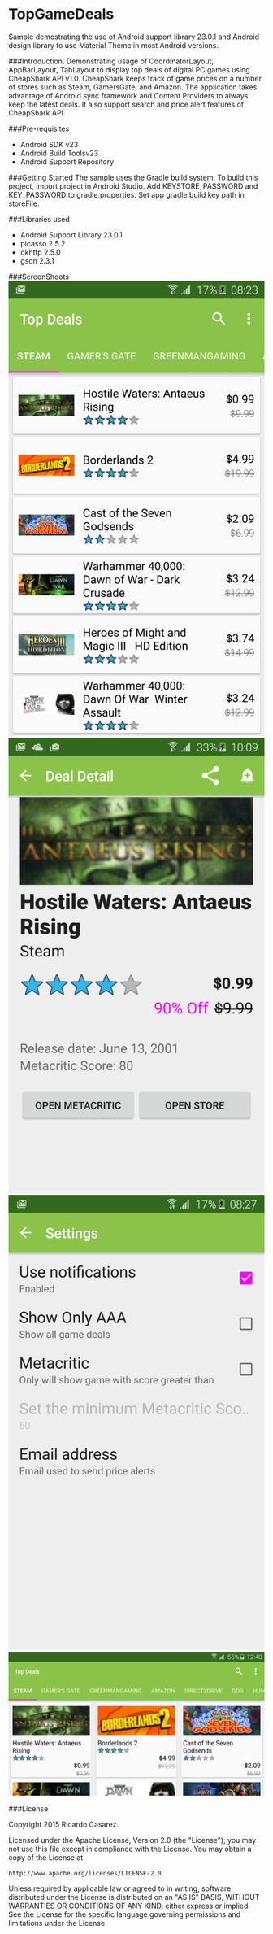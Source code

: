 # TopGameDeals
Sample demostrating the use of Android support library 23.0.1 and Android design library to use Material Theme in most Android versions.

###Introduction.
Demonstrating usage of CoordinatorLayout, AppBarLayout, TabLayout to display top deals of digital PC games using CheapShark API v1.0. CheapShark keeps track of game prices on a number of stores such as Steam, GamersGate, and Amazon.
The application takes advantage of Android sync framework and Content Providers to always keep the latest deals.
It also support search and price alert features of CheapShark API.

###Pre-requisites
- Android SDK v23
- Android Build Toolsv23
- Android Support Repository

###Getting Started
The sample uses the Gradle build system. To build this project, import project in Android Studio.
Add KEYSTORE_PASSWORD and KEY_PASSWORD to gradle.properties.
Set app gradle.build key path in storeFile.


###Libraries used
- Android Support Library 23.0.1
- picasso 2.5.2
- okhttp 2.5.0
- gson 2.3.1

###ScreenShoots
![Main Screen](/screenshots/MainScreen.png)
![Detail Screen](/screenshots/Details.png)
![Settings Screen](/screenshots/Settings.png)
![Main Screen Landscape](/screenshots/MainScreen-landscape.png)

###License

Copyright 2015 Ricardo Casarez.

Licensed under the Apache License, Version 2.0 (the "License");
you may not use this file except in compliance with the License.
You may obtain a copy of the License at

    http://www.apache.org/licenses/LICENSE-2.0

Unless required by applicable law or agreed to in writing, software
distributed under the License is distributed on an "AS IS" BASIS,
WITHOUT WARRANTIES OR CONDITIONS OF ANY KIND, either express or implied.
See the License for the specific language governing permissions and
limitations under the License.
